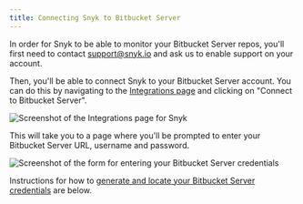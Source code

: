 ```yaml
---
title: Connecting Snyk to Bitbucket Server
---
```

In order for Snyk to be able to monitor your Bitbucket Server repos, you'll first need to contact [support@snyk.io](mailto:support@snyk.io) and ask us to enable support on your account. 

Then, you'll be able to connect Snyk to your Bitbucket Server account. You can do this by navigating to the [Integrations page](https://snyk.io/integrations) and clicking on "Connect to Bitbucket Server".

![Screenshot of the Integrations page for Snyk](https://res.cloudinary.com/snyk/image/upload/c_scale,q_auto,w_auto/v1497365418/docs/integrations.png)

This will take you to a page where you'll be prompted to enter your Bitbucket Server URL, username and password.

![Screenshot of the form for entering your Bitbucket Server credentials](http://res.cloudinary.com/snyk/image/upload/v1497446419/docs/generate_bitbucket_server_credentials.png)

Instructions for how to [generate and locate your Bitbucket Server credentials](#generating-your-bitbucket-server-user) are below.
